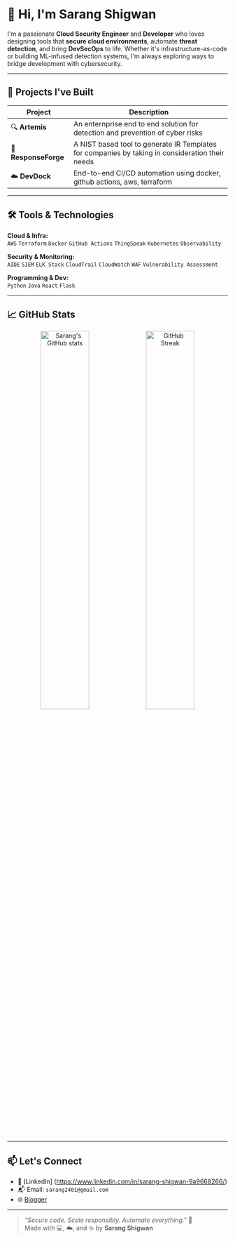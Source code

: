 # 👋 Hi, I'm Sarang Shigwan

I'm a passionate **Cloud Security Engineer** and **Developer** who loves designing tools that **secure cloud environments**, automate **threat detection**, and bring **DevSecOps** to life. Whether it's infrastructure-as-code or building ML-infused detection systems, I'm always exploring ways to bridge development with cybersecurity.

---

## 🚀 Projects I've Built

| Project | Description |
|--------|-------------|
| 🔍 **Artemis** | An enternprise end to end solution for detection and prevention of cyber risks |
| 🧾 **ResponseForge** | A NIST based tool to generate IR Templates for companies by taking in consideration their needs |
| ☁️ **DevDock** | End-to-end CI/CD automation using docker, github actions, aws, terraform |

---

## 🛠️ Tools & Technologies

**Cloud & Infra:**  
`AWS` `Terraform` `Docker` `GitHub Actions` `ThingSpeak` `Kubernetes` `Observability`

**Security & Monitoring:**  
`AIDE` `SIEM` `ELK Stack` `CloudTrail` `CloudWatch` `WAF` `Vulnerability Assessment` 

**Programming & Dev:**  
`Python` `Java` `React` `Flask` 


---

## 📈 GitHub Stats

<p align="center">
  <img src="https://github-readme-stats.vercel.app/api?username=Sarang2401&show_icons=true&theme=radical" alt="Sarang's GitHub stats" width="47%" />
  <img src="https://github-readme-streak-stats.herokuapp.com/?user=Sarang2401&theme=radical" alt="GitHub Streak" width="47%" />
</p>

---

## 📫 Let's Connect

- 💼 [LinkedIn] (https://www.linkedin.com/in/sarang-shigwan-9a9668266/)
- 📬 Email: `sarang2401@gmail.com`
- 🌐 [Blogger](https://defendthecloud.blogspot.com/)

---

> _"Secure code. Scale responsibly. Automate everything."_ 🔐  
Made with 💻, ☁️, and ☕ by **Sarang Shigwan**
